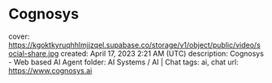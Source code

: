 # Cognosys

cover: https://kgoktkyruqhhlmjjzqel.supabase.co/storage/v1/object/public/video/social-share.jpg
created: April 17, 2023 2:21 AM (UTC)
description: Cognosys - Web based AI Agent
folder: AI Systems / AI | Chat
tags: ai, chat
url: https://www.cognosys.ai